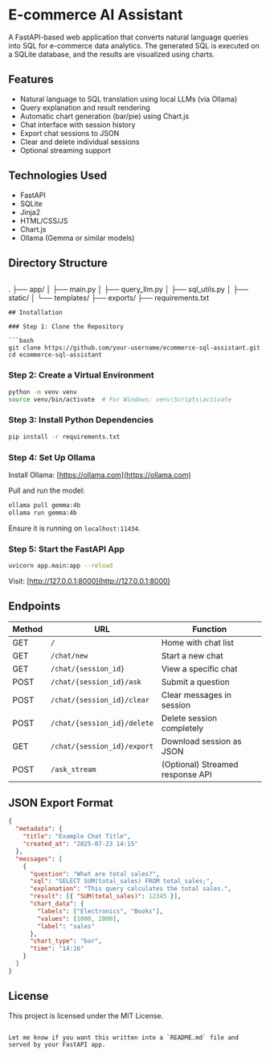 # E-commerce AI Assistant

A FastAPI-based web application that converts natural language queries into SQL for e-commerce data analytics. The generated SQL is executed on a SQLite database, and the results are visualized using charts.

## Features

- Natural language to SQL translation using local LLMs (via Ollama)
- Query explanation and result rendering
- Automatic chart generation (bar/pie) using Chart.js
- Chat interface with session history
- Export chat sessions to JSON
- Clear and delete individual sessions
- Optional streaming support

## Technologies Used

- FastAPI
- SQLite
- Jinja2
- HTML/CSS/JS
- Chart.js
- Ollama (Gemma or similar models)

## Directory Structure

```
```
.
├── app/
│   ├── main.py
│   ├── query\_llm.py
│   ├── sql\_utils.py
│   ├── static/
│   └── templates/
├── exports/
├── requirements.txt

```
## Installation

### Step 1: Clone the Repository

```bash
git clone https://github.com/your-username/ecommerce-sql-assistant.git
cd ecommerce-sql-assistant
````

### Step 2: Create a Virtual Environment

```bash
python -m venv venv
source venv/bin/activate  # For Windows: venv\Scripts\activate
```

### Step 3: Install Python Dependencies

```bash
pip install -r requirements.txt
```

### Step 4: Set Up Ollama

Install Ollama: [https://ollama.com](https://ollama.com)

Pull and run the model:

```bash
ollama pull gemma:4b
ollama run gemma:4b
```

Ensure it is running on `localhost:11434`.

### Step 5: Start the FastAPI App

```bash
uvicorn app.main:app --reload
```

Visit: [http://127.0.0.1:8000](http://127.0.0.1:8000)

## Endpoints

| Method | URL                         | Function                         |
| ------ | --------------------------- | -------------------------------- |
| GET    | `/`                         | Home with chat list              |
| GET    | `/chat/new`                 | Start a new chat                 |
| GET    | `/chat/{session_id}`        | View a specific chat             |
| POST   | `/chat/{session_id}/ask`    | Submit a question                |
| POST   | `/chat/{session_id}/clear`  | Clear messages in session        |
| POST   | `/chat/{session_id}/delete` | Delete session completely        |
| GET    | `/chat/{session_id}/export` | Download session as JSON         |
| POST   | `/ask_stream`               | (Optional) Streamed response API |

## JSON Export Format

```json
{
  "metadata": {
    "title": "Example Chat Title",
    "created_at": "2025-07-23 14:15"
  },
  "messages": [
    {
      "question": "What are total sales?",
      "sql": "SELECT SUM(total_sales) FROM total_sales;",
      "explanation": "This query calculates the total sales.",
      "result": [{ "SUM(total_sales)": 12345 }],
      "chart_data": {
        "labels": ["Electronics", "Books"],
        "values": [1000, 2000],
        "label": "sales"
      },
      "chart_type": "bar",
      "time": "14:16"
    }
  ]
}
```

## License

This project is licensed under the MIT License.

```

Let me know if you want this written into a `README.md` file and served by your FastAPI app.
```
